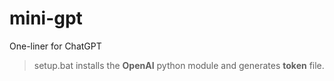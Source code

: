 # mini-gpt
One-liner for ChatGPT
>setup.bat installs the **OpenAI** python module and generates **token** file.
